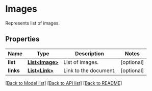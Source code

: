 ﻿
# Images
Represents list of images.

## Properties
Name | Type | Description | Notes
------------ | ------------- | ------------- | -------------
**list** | [**List&lt;Image&gt;**](Image.md) | List of images. | [optional]
**links** | [**List&lt;Link&gt;**](Link.md) | Link to the document. | [optional]


[[Back to Model list]](../../README.md#documentation-for-models) [[Back to API list]](../../README.md#documentation-for-api-endpoints) [[Back to README]](../../README.md)


